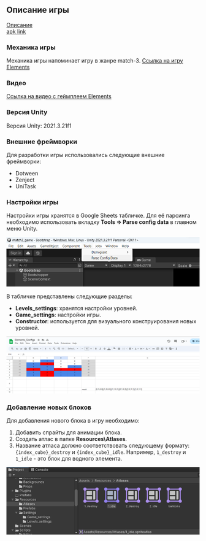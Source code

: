 ## Описание игры
[Описание](https://docs.google.com/document/d/1r_etmd5GP6zvcBz2rrBD00BJja40N7MOOfiTt5Uya3U/edit)  
[apk link](https://drive.google.com/file/d/17yQgU1LZP8lzdBgEYZGCSSEyxRLWWzht/view?usp=sharing)

### Механика игры
Механика игры напоминает игру в жанре match-3.
[Ссылка на игру Elements](https://play.google.com/store/apps/details?id=com.openmygame.games.android.swipeelements&hl=ru)

### Видео

[Ссылка на видео с геймплеем Elements](https://www.youtube.com/watch?v=q98GUf6Lrro)

### Версия Unity
Версия Unity: 2021.3.21f1

### Внешние фреймворки
Для разработки игры использовались следующие внешние фреймворки:
- Dotween
- Zenject
- UniTask

### Настройки игры
Настройки игры хранятся в Google Sheets табличке. Для её парсинга необходимо использовать вкладку **Tools => Parse config data** в главном меню Unity.

<img src="Documentation/Images/Parse_image.png"/>

В табличке представлены следующие разделы:
- **Levels_settings**: хранятся настройки уровней.
- **Game_settings**: настройки игры.
- **Constructor**: используется для визуального конструирования новых уровней.

<img src="Documentation/Images/Constructor_image.png"/>

### Добавление новых блоков
Для добавления нового блока в игру необходимо:
1. Добавить спрайты для анимации блока.
2. Создать атлас в папке **Resources\Atlases**.
3. Название атласа должно соответствовать следующему формату: `{index_cube}_destroy` и `{index_cube}_idle`. Например, `1_destroy` и `1_idle` - это блок для водного элемента.

<img src="Documentation/Images/Atlases_image.png"/>